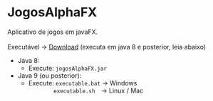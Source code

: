# JogosAlphaFX
Aplicativo de jogos em javaFX.<br/>
<br/>
Executável -> [Download](https://github.com/fabioalves95472/jogosAlphaFX-deploy/archive/refs/heads/app.zip) (executa em java 8 e posterior, leia abaixo)
<br/>
- Java 8:<br/>
	- Execute: `jogosAlphaFX.jar`<br/>
- Java 9 (ou posterior):<br/>
	- Execute: `executable.bat` -> Windows<br/>
	&emsp;&emsp;&emsp;&emsp;`executable.sh`&emsp;-> Linux / Mac<br/>

<!-- <img src="imgs_git/dClasses.png"> -->